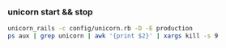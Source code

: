 ### unicorn start && stop


```bash
unicorn_rails -c config/unicorn.rb -D -E production
ps aux | grep unicorn | awk '{print $2}' | xargs kill -s 9
```
